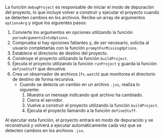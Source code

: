 La función `debugProject` es responsable de iniciar el modo de depuración del proyecto, lo que incluye volver a construir y ejecutar el proyecto cuando se detecten cambios en los archivos. Recibe un array de argumentos `optionsArg` y sigue los siguientes pasos:

1. Convierte los argumentos en opciones utilizando la función `parseArgumentsIntoOptions`.
2. Comprueba si hay opciones faltantes y, de ser necesario, solicita al usuario completarlas con la función `promptForMissingOptions`.
3. Establece el directorio de destino del proyecto.
4. Construye el proyecto utilizando la función `buildProject`.
5. Ejecuta el proyecto utilizando la función `runProject` y guarda la función `defineStuff` que devuelve.
6. Crea un observador de archivos (`fs.watch`) que monitorea el directorio de destino de forma recursiva.
   - Cuando se detecta un cambio en un archivo `.jsx`, realiza lo siguiente:
     1. Muestra un mensaje indicando qué archivo ha cambiado.
     2. Cierra el servidor.
     3. Vuelve a construir el proyecto utilizando la función `buildProject`.
     4. Ejecuta el proyecto llamando a la función `defineStuff`.

Al ejecutar esta función, el proyecto entrará en modo de depuración y se reconstruirá y volverá a ejecutar automáticamente cada vez que se detecten cambios en los archivos `.jsx`.
